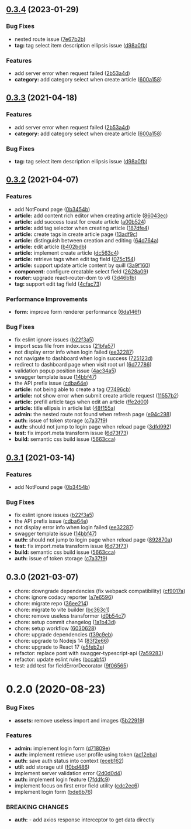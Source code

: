## [0.3.4](https://github.com/mutoe-cms/cms-admin/compare/v0.3.2...v0.3.4) (2023-01-29)


### Bug Fixes

* nested route issue ([7e67b2b](https://github.com/mutoe-cms/cms-admin/commit/7e67b2b63ca0377559bd821386d9a7514982c536))
* **tag:** tag select item description ellipsis issue ([d98a0fb](https://github.com/mutoe-cms/cms-admin/commit/d98a0fb50bd2acb7267ef6311087df72d869c484))


### Features

* add server error when request failed ([2b53a4d](https://github.com/mutoe-cms/cms-admin/commit/2b53a4d413cfac7245db6591f96319e7ffc46ded))
* **category:** add category select when create article ([600a158](https://github.com/mutoe-cms/cms-admin/commit/600a1585e691c05cea182ea9b6909ea470f1e13c))



## [0.3.3](https://github.com/mutoe-cms/cms-admin/compare/v0.3.2...v0.3.3) (2021-04-18)


### Features

* add server error when request failed ([2b53a4d](https://github.com/mutoe-cms/cms-admin/commit/2b53a4d413cfac7245db6591f96319e7ffc46ded))
* **category:** add category select when create article ([600a158](https://github.com/mutoe-cms/cms-admin/commit/600a1585e691c05cea182ea9b6909ea470f1e13c))


### Bug Fixes

* **tag:** tag select item description ellipsis issue ([d98a0fb](https://github.com/mutoe-cms/cms-admin/commit/d98a0fb50bd2acb7267ef6311087df72d869c484))




## [0.3.2](https://github.com/mutoe-cms/cms-admin/compare/v0.3.1...v0.3.2) (2021-04-07)


### Features

* add NotFound page ([0b3454b](https://github.com/mutoe-cms/cms-admin/commit/0b3454bd1837fb94b20f1597a0d1b976b5b8316e))
* **article:** add content rich editor when creating article ([86043ec](https://github.com/mutoe-cms/cms-admin/commit/86043ec211bb60748b41dda49c53eb2a2ba99715))
* **article:** add success toast for create article ([a00b524](https://github.com/mutoe-cms/cms-admin/commit/a00b524f91f635c9204efae9d0ab57653fe490d0))
* **article:** add tag selector when creating article ([187dfe4](https://github.com/mutoe-cms/cms-admin/commit/187dfe4ee8c696e01ea5d07d5def1e70cff827f6))
* **article:** create tags in create article page ([13adf9c](https://github.com/mutoe-cms/cms-admin/commit/13adf9c06342a14415d21986d564461092964077))
* **article:** distinguish between creation and editing ([64d764a](https://github.com/mutoe-cms/cms-admin/commit/64d764a53c422477a064f6899e91040cb97dcfb2))
* **article:** edit article ([b402bdb](https://github.com/mutoe-cms/cms-admin/commit/b402bdb228ce41e702c90de39ca7a3c420adf38c))
* **article:** implement create article ([dc563c4](https://github.com/mutoe-cms/cms-admin/commit/dc563c49ad2feb7896da8fb2d20edc6acbd9974c))
* **article:** retrieve tags when edit tag field ([075c154](https://github.com/mutoe-cms/cms-admin/commit/075c15433439d69bcbf073b3a621104da75e7b91))
* **article:** support update article content by quill ([3a9f160](https://github.com/mutoe-cms/cms-admin/commit/3a9f160a6ec7066c7e7c1dacce51ab9847ad7349))
* **component:** configure creatable select field ([2628a09](https://github.com/mutoe-cms/cms-admin/commit/2628a099c64e3b87da9079e91b6f0966c06ffaf5))
* **router:** upgrade react-router-dom to v6 ([3d46b1b](https://github.com/mutoe-cms/cms-admin/commit/3d46b1bc5aca4558559e370aa5e8d352c8c743ba))
* **tag:** support edit tag field ([4cfac73](https://github.com/mutoe-cms/cms-admin/commit/4cfac735a63b86bf2f8e83380fe46d96bb458635))


### Performance Improvements

* **form:** improve form renderer performance ([6da146f](https://github.com/mutoe-cms/cms-admin/commit/6da146fe6051064b3d3f06354da19b6ccaa086cb))


### Bug Fixes

* fix eslint ignore issues ([b22f3a5](https://github.com/mutoe-cms/cms-admin/commit/b22f3a5c59b737394d06bdb783a6d2875f98ac7a))
* import scss file from index.scss ([21bfa57](https://github.com/mutoe-cms/cms-admin/commit/21bfa5703e5d91a383860ca03f12a1a8688e7be7))
* not display error info when login failed ([ee32287](https://github.com/mutoe-cms/cms-admin/commit/ee322876e666cf09571b184fcc453bf612c84e82))
* not navigate to dashboard when login success ([725123d](https://github.com/mutoe-cms/cms-admin/commit/725123d90ae444854724da1ff5a719bb3cdb90d0))
* redirect to dashboard page when visit root url ([6d77786](https://github.com/mutoe-cms/cms-admin/commit/6d777869431569c7ff59cb0a5b4d8fe70b63695d))
* validation popup position issue ([4ac34a5](https://github.com/mutoe-cms/cms-admin/commit/4ac34a5da8dfe5f506ec13e1e75d29e47048a121))
* swagger template issue ([14bbf47](https://github.com/mutoe-cms/cms-admin/commit/14bbf47dc4ad3c2680fda41ed9a6fc4ed6e613db))
* the API prefix issue ([cdba64e](https://github.com/mutoe-cms/cms-admin/commit/cdba64ed847e15b4d42adeea188302dedd5afa9a))
* **article:** not being able to create a tag ([77496cb](https://github.com/mutoe-cms/cms-admin/commit/77496cba8ff362d351c6ce242a9e0b4877ed5983))
* **article:** not show error when submit create article request ([11557b2](https://github.com/mutoe-cms/cms-admin/commit/11557b2bbf9a0ca6be121a307043b58d31622f2c))
* **article:** prefill article tags when edit an article ([ffe2d00](https://github.com/mutoe-cms/cms-admin/commit/ffe2d00d00c04631d5cde9a3c927c391ff07a434))
* **article:** title ellipsis in article list ([48f155a](https://github.com/mutoe-cms/cms-admin/commit/48f155a5e9c37eb38c1ba392a2d9ae58cb6fe114))
* **admin:** the nested route not found when refresh page ([e94c298](https://github.com/mutoe-cms/cms-admin/commit/e94c2983993cea5d800783435862ed391c7bc9d8))
* **auth:** issue of token storage ([c7a37f9](https://github.com/mutoe-cms/cms-admin/commit/c7a37f9e2e105f67a65d86fb843f5fa3af7ff6d6))
* **auth:** should not jump to login page when reload page ([3dfd992](https://github.com/mutoe-cms/cms-admin/commit/3dfd992166b461fea5fd439b4f9fcd90bba0b9c0))
* **test:** fix import.meta transform issue ([6d73f73](https://github.com/mutoe-cms/cms-admin/commit/6d73f7385c003bc590b3ca03e66082cc180ed112))
* **build:** semantic css build issue ([5663cca](https://github.com/mutoe-cms/cms-admin/commit/5663cca6e25c810c074fbaa3b134b4cc6c031846))



## [0.3.1](https://github.com/mutoe-cms/cms-admin/compare/v0.3.0...v0.3.1) (2021-03-14)


### Features

* add NotFound page ([0b3454b](https://github.com/mutoe-cms/cms-admin/commit/0b3454bd1837fb94b20f1597a0d1b976b5b8316e))


### Bug Fixes

* fix eslint ignore issues ([b22f3a5](https://github.com/mutoe-cms/cms-admin/commit/b22f3a5c59b737394d06bdb783a6d2875f98ac7a))
* the API prefix issue ([cdba64e](https://github.com/mutoe-cms/cms-admin/commit/cdba64ed847e15b4d42adeea188302dedd5afa9a))
* not display error info when login failed ([ee32287](https://github.com/mutoe-cms/cms-admin/commit/ee322876e666cf09571b184fcc453bf612c84e82))
* swagger template issue ([14bbf47](https://github.com/mutoe-cms/cms-admin/commit/14bbf47dc4ad3c2680fda41ed9a6fc4ed6e613db))
* **auth:** should not jump to login page when reload page ([892870a](https://github.com/mutoe-cms/cms-admin/commit/892870a3a941d50eacc5e506b9fdb54f002b62e1))
* **test:** fix import.meta transform issue ([6d73f73](https://github.com/mutoe-cms/cms-admin/commit/6d73f7385c003bc590b3ca03e66082cc180ed112))
* **build:** semantic css build issue ([5663cca](https://github.com/mutoe-cms/cms-admin/commit/5663cca6e25c810c074fbaa3b134b4cc6c031846))
* **auth:** issue of token storage ([c7a37f9](https://github.com/mutoe-cms/cms-admin/commit/c7a37f9e2e105f67a65d86fb843f5fa3af7ff6d6))



## 0.3.0 (2021-03-07)

* chore: downgrade dependencies (fix webpack compatibility) ([cf9017a](https://github.com/mutoe-cms/cms-admin/commit/cf9017a))
* chore: ignore codacy reporter ([a7e6596](https://github.com/mutoe-cms/cms-admin/commit/a7e6596))
* chore: migrate repo ([36ee214](https://github.com/mutoe-cms/cms-admin/commit/36ee214))
* chore: migrate to vite builder ([bc363c1](https://github.com/mutoe-cms/cms-admin/commit/bc363c1))
* chore: remove useless transformer ([d0b54c7](https://github.com/mutoe-cms/cms-admin/commit/d0b54c7))
* chore: setup commit changelog ([1a1b43d](https://github.com/mutoe-cms/cms-admin/commit/1a1b43d))
* chore: setup workflow ([6030628](https://github.com/mutoe-cms/cms-admin/commit/6030628))
* chore: upgrade dependencies ([f39c9eb](https://github.com/mutoe-cms/cms-admin/commit/f39c9eb))
* chore: upgrade to Nodejs 14 ([83f2e66](https://github.com/mutoe-cms/cms-admin/commit/83f2e66))
* chore: upgrade to React 17 ([e5feb2e](https://github.com/mutoe-cms/cms-admin/commit/e5feb2e))
* refactor: replace pont with swagger-typescript-api ([7a59283](https://github.com/mutoe-cms/cms-admin/commit/7a59283))
* refactor: update eslint rules ([bccabf4](https://github.com/mutoe-cms/cms-admin/commit/bccabf4))
* test: add test for fieldErrorDecorator ([9f06565](https://github.com/mutoe-cms/cms-admin/commit/9f06565))



# 0.2.0 (2020-08-23)


### Bug Fixes

* **assets:** remove useless import and images ([5b22919](https://github.com/mutoe/cms/commit/5b22919ab825fd9dfc9a57699442b6fe1e10956e))


### Features

* **admin:** implement login form ([d71809e](https://github.com/mutoe/cms/commit/d71809e544edd9c6541bb9bafdebf78de5c4773f))
* **auth:** implement retrieve user profile using token ([ac12eba](https://github.com/mutoe/cms/commit/ac12eba0009087cd81b9d4d21a3d6b6d95f03db4))
* **auth:** save auth status into context ([eceb162](https://github.com/mutoe/cms/commit/eceb1626c9ceab73eae37f373a30a505816a47a9))
* **util:** add storage util ([f0bd486](https://github.com/mutoe/cms/commit/f0bd4866431ae169359f8ef9cb92f4d14194c77d))
* implement server validation error ([2d0d0d4](https://github.com/mutoe/cms/commit/2d0d0d4e33ddf4736d15191da113d6e99df13934))
* **auth:** implement login feature ([7fddfc9](https://github.com/mutoe/cms/commit/7fddfc9159d5531226dbfdf9fb0e0f5b2b099326))
* implement focus on first error field utility ([cdc2ec6](https://github.com/mutoe/cms/commit/cdc2ec61ac629dfbe60f6c370eef8585ae2133ed))
* implement login form ([bde6b76](https://github.com/mutoe/cms/commit/bde6b7625dca9a1427b075def6762f296711d84c))


### BREAKING CHANGES

* **auth:** - add axios response interceptor to get data directly
